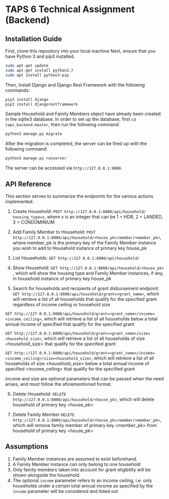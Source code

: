 # TAPS 6 Technical Assignment (Backend)
 
## Installation Guide
First, clone this repository into your local machine
Next, ensure that you have Python 3 and pip3 installed.
```bash
sudo apt-get update 
sudo apt-get install python3.7
sudo apt install python3-pip
```
Then, install Django and Django Rest Framework with the following commands:

```bash
pip3 install django
pip3 install djangorestframework
```

Sample Household and Family Members object have already been created in the sqlite3 database. 
In order to set up the database, first ```cd taps_backend-master```, then run the following command:

```python
python3 manage.py migrate
```

After the migration is completed, the server can be fired up with the following command:

```python
python3 manage.py runserver
```

The server can be accessed via ```http://127.0.0.1:8000```.

## API Reference

This section serves to summarize the endpoints for the various actions implemented.
1) Create Household: ```POST http://127.0.0.1:8000/api/household/ housing_type=x```, where x is an integer that can be 1 = HDB, 2 = LANDED, 3 = CONDOMINIUM

2) Add Family Member to Household: ```POST http://127.0.0.1:8000/api/household/<house_pk>/member/<member_pk>```, where member_pk is the primary key of the Family Member instance you wish to add to Household instance of primary key house_pk

3) List Households: ```GET http://127.0.0.1:8000/api/household/```

4) Show Household: ```GET http://127.0.0.1:8000/api/household/<house_pk>``` , which will show the housing type and Family Member instances, if any, in household instance of primary key house_pk

5) Search for households and recipients of grant disbursement endpoint: 
```GET http://127.0.0.1:8000/api/household/grant=<grant_name>```, which will retrieve a list of all households that qualify for the specified grant regardless of income ceiling or household size

```GET http://127.0.0.1:8000/api/household/grant=<grant_name>/income=<income_ceiling>```, which will retrieve a list of all households below a total annual income of specified <income ceiling> that qualify for the specified grant
 
```GET http://127.0.0.1:8000/api/household/grant=<grant_name>/size=<household_size>```, which will retrieve a list of all households of size <household_size> that qualify for the specified grant 

```GET http://127.0.0.1:8000/api/household/grant=<grant_name>/income=<income_ceiling>/size=<household_size>```, which will retrieve a list of all households of size <household_size> below a total annual income of specified <income_ceiling> that qualify for the specified grant 

income and size are optional parameters that can be passed when the need arises, and must follow the aforementioned format.

6) Delete Household: ```DELETE http://127.0.0.1:8000/api/household/<house_pk>```, which will delete household of primary key <house_pk>

7) Delete Family Member ```DELETE http://127.0.0.1:8000/api/household/<house_pk>/member/<member_pk>```, which will remove family member of primary key <member_pk> from household of primary key <house_pk>

## Assumptions
1) Family Member instances are assumed to exist beforehand.
2) A Family Member instance can only belong to one household
3) Only family members taken into account for grant eligibility will be shown alongside the household.
4) The optional ```income``` parameter refers to an income ceiling, i.e. only households under a certain total annual income as specified by the ```income``` parameter will be considered and listed out
